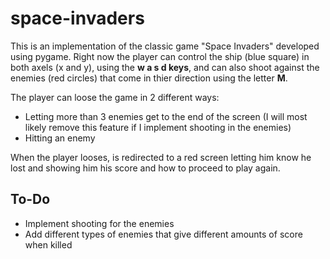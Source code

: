 # space-invaders

This is an implementation of the classic game "Space Invaders" developed using pygame. Right now the player can control the ship (blue square) in both axels (x and y), using the **w a s d keys**, and can also shoot against the enemies (red circles) that come in thier direction using the letter **M**. 

The player can loose the game in 2 different ways:
- Letting more than 3 enemies get to the end of the screen (I will most likely remove this feature if I implement shooting in the enemies)
- Hitting an enemy

When the player looses, is redirected to a red screen letting him know he lost and showing him his score and how to proceed to play again.


## To-Do
- Implement shooting for the enemies
- Add different types of enemies that give different amounts of score when killed
